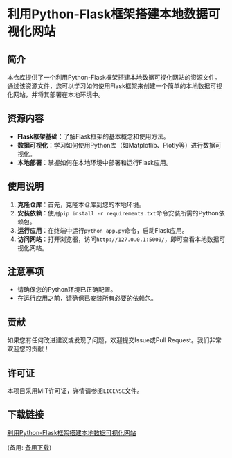 # 利用Python-Flask框架搭建本地数据可视化网站

## 简介

本仓库提供了一个利用Python-Flask框架搭建本地数据可视化网站的资源文件。通过该资源文件，您可以学习如何使用Flask框架来创建一个简单的本地数据可视化网站，并将其部署在本地环境中。

## 资源内容

- **Flask框架基础**：了解Flask框架的基本概念和使用方法。
- **数据可视化**：学习如何使用Python库（如Matplotlib、Plotly等）进行数据可视化。
- **本地部署**：掌握如何在本地环境中部署和运行Flask应用。

## 使用说明

1. **克隆仓库**：首先，克隆本仓库到您的本地环境。
2. **安装依赖**：使用`pip install -r requirements.txt`命令安装所需的Python依赖包。
3. **运行应用**：在终端中运行`python app.py`命令，启动Flask应用。
4. **访问网站**：打开浏览器，访问`http://127.0.0.1:5000/`，即可查看本地数据可视化网站。

## 注意事项

- 请确保您的Python环境已正确配置。
- 在运行应用之前，请确保已安装所有必要的依赖包。

## 贡献

如果您有任何改进建议或发现了问题，欢迎提交Issue或Pull Request。我们非常欢迎您的贡献！

## 许可证

本项目采用MIT许可证，详情请参阅`LICENSE`文件。

## 下载链接
[利用Python-Flask框架搭建本地数据可视化网站](https://pan.quark.cn/s/299cce6d489e) 

(备用: [备用下载](https://pan.baidu.com/s/11PvbxdC_EglvdTSPUw1WDA?pwd=1234))
